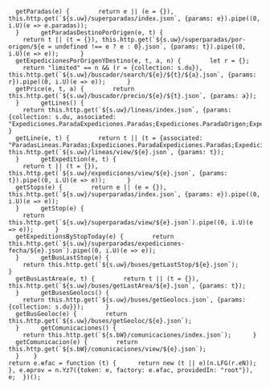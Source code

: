       getParadas(e) {        return e || (e = {}), this.http.get(`${s.uw}/superparadas/index.json`, {params: e}).pipe((0, i.U)(e => e.paradas));
      }      getParadasDestinoPorOrigen(e, t) {
        return t || (t = {}), this.http.get(`${s.uw}/superparadas/por-origen/${e = undefined !== e ? e : 0}.json`, {params: t}).pipe((0, i.U)(e => e));      }
      getExpedicionesPorOrigenYDestino(e, t, a, n) {        let r = {};
        return "limited" == n && (r = {collection: s.du}), this.http.get(`${s.uw}/buscador/search/${e}/${t}/${a}.json`, {params: r}).pipe((0, i.U)(e => e));      }
      getPrice(e, t, a) {        return this.http.get(`${s.uw}/buscador/precio/${e}/${t}.json`, {params: a});
      }      getLines() {
        return this.http.get(`${s.uw}/lineas/index.json`, {params: {collection: s.du, associated: "Expediciones.ParadaExpediciones.Paradas;Expediciones.ParadaOrigen;Expediciones.ParadaDestino;Expediciones.FrecuenciasSemanales;Expediciones.TemporadasAnuales;Expediciones.GescarPlanningHoy"}});      }
      getLine(e, t) {        return t || (t = {associated: "ParadasLineas.Paradas;Expediciones.ParadaExpediciones.Paradas;Expediciones.FrecuenciasSemanales;Expediciones.GescarPlanningHoy"}), this.http.get(`${s.uw}/lineas/view/${e}.json`, {params: t});
      }      getExpedition(e, t) {
        return t || (t = {}), this.http.get(`${s.uw}/expediciones/view/${e}.json`, {params: t}).pipe((0, i.U)(e => e));      }
      getStops(e) {        return e || (e = {}), this.http.get(`${s.uw}/superparadas/index.json`, {params: e}).pipe((0, i.U)(e => e));
      }      getStop(e) {
        return this.http.get(`${s.uw}/superparadas/view/${e}.json`).pipe((0, i.U)(e => e));      }
      getExpeditionsByStopToday(e) {        return this.http.get(`${s.uw}/superparadas/expediciones-fecha/${e}.json`).pipe((0, i.U)(e => e));
      }      getBusLastStop(e) {
        return this.http.get(`${s.uw}/buses/getLastStop/${e}.json`);      }
      getBusLastArea(e, t) {        return t || (t = {}), this.http.get(`${s.uw}/buses/getLastArea/${e}.json`, {params: t});
      }      getBusesGeolocs() {
        return this.http.get(`${s.uw}/buses/getGeolocs.json`, {params: {collection: s.du}});      }
      getBusGeoloc(e) {        return this.http.get(`${s.uw}/buses/getGeoloc/${e}.json`);
      }      getComunicaciones() {
        return this.http.get(`${s.bW}/comunicaciones/index.json`);      }
      getComunicacion(e) {        return this.http.get(`${s.bW}/comunicaciones/view/${e}.json`);
      }    }
    return e.ɵfac = function (t) {      return new (t || e)(n.LFG(r.eN));
    }, e.ɵprov = n.Yz7({token: e, factory: e.ɵfac, providedIn: "root"}), e;  })();
